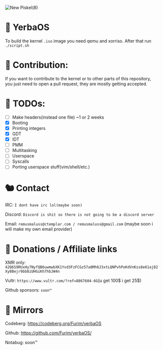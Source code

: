 ![New Piskel(8)](https://user-images.githubusercontent.com/30505692/117569152-941ded80-b0c4-11eb-8677-2934bcbd1d48.png)
# 🌿 YerbaOS
To build the kernel `.iso` image you need qemu and xorriso. After that run `./script.sh`

# 🐙 Contribution:
If you want to contribute to the kernel or to other parts of this repository, you just need to open a pull request, they are mostly getting accepted.

# 🦥 TODOs: 

- [ ] Make headers(instead one file) ~1 or 2 weeks
- [x] Booting
- [x] Printing integers
- [x] GDT 
- [x] IDT 
- [ ] PMM
- [ ] Multitasking
- [ ] Userspace
- [ ] Syscalls
- [ ] Porting userspace stuff(vim/shell/etc.)

# 🐿️ Contact 

IRC: `I dont have irc lol(maybe soon)`

Discord: `Discord is shit so there is not going to be a discord server` 

Email: `remusmaluss@ctemplar.com / remusmaluss@gmail.com` (maybe soon i will make my own email provider)

# 🐋 Donations / Affiliate links
XMR only: `42Q6S9RUxHy7NyfQB6uwmwbXK1Yvd3FzFCGz57a8Mh6J3xtLQNPvhPoKdVnKss8e61aj82Xy8Bejr9bb8iUHGiKh7hbJW4n `

Vultr: `https://www.vultr.com/?ref=8867604-6G`(u get 100$ i get 25$)

Github sponsors: `soon™`

# 🦦 Mirrors

Codeberg: https://codeberg.org/Furim/yerbaOS

Github: https://github.com/Furim/yerbaOS/

Notabug: soon™ 

